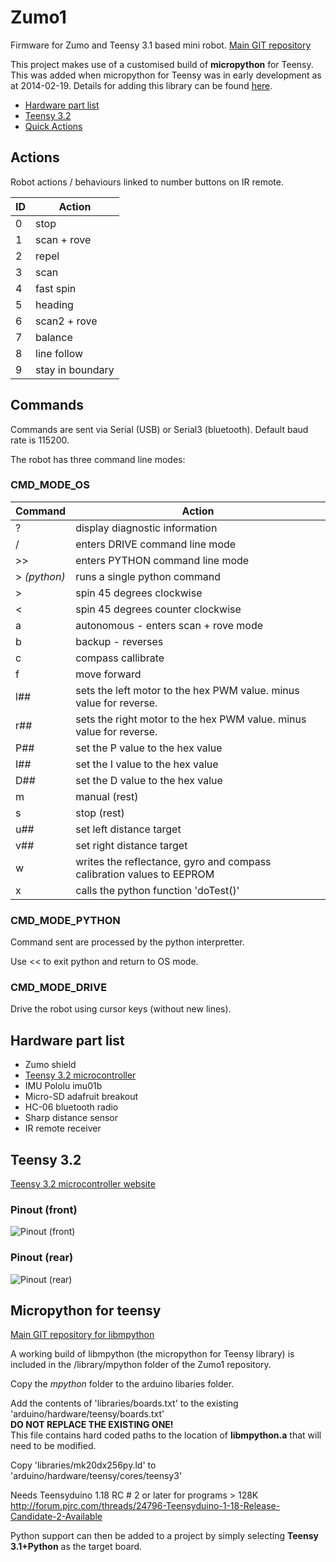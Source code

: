 # Zumo1

Firmware for Zumo and Teensy 3.1 based mini robot.
[Main GIT repository](https://github.com/10bulls/zumo1)

This project makes use of a customised build of **micropython** for Teensy.
This was added when micropython for Teensy was in early development as at 2014-02-19.
Details for adding this library can be found [here](#micropython-for-teensy).

- [Hardware part list](#hardware-part-list)
- [Teensy 3.2](#teensy-3.2)
- [Quick Actions](#actions)

## Actions

Robot actions / behaviours linked to number buttons on IR remote.

| ID | Action |
| ---- |------ |
| 0  | stop |
| 1  | scan + rove |
| 2  | repel |
| 3  | scan |
| 4  | fast spin |
| 5  | heading |
| 6  | scan2 + rove |
| 7  | balance |
| 8  | line follow |
| 9  | stay in boundary |

## Commands

Commands are sent via Serial (USB) or Serial3 (bluetooth).
Default baud rate is 115200.

The robot has three command line modes:

### CMD_MODE_OS

| Command | Action |
| ---- |------ |
| ?  | display diagnostic information |
| /  | enters DRIVE command line mode |
| >> | enters PYTHON command line mode |
| > _(python)_ | runs a single python command |
| > | spin 45 degrees clockwise |
| < | spin 45 degrees counter clockwise |
| a  | autonomous - enters scan + rove mode |
| b  | backup - reverses |
| c  | compass callibrate |
| f  | move forward |
| l##  | sets the left motor to the hex PWM value. minus value for reverse. |
| r##  | sets the right motor to the hex PWM value. minus value for reverse. |
| P##  | set the P value to the hex value |
| I##  | set the I value to the hex value |
| D##  | set the D value to the hex value |
| m  | manual (rest) |
| s  | stop (rest) |
| u##  | set left distance target |
| v##  | set right distance target |
| w  | writes the reflectance, gyro and compass calibration values to EEPROM |
| x  | calls the python function 'doTest()' |

### CMD_MODE_PYTHON

Command sent are processed by the python interpretter.

Use << to exit python and return to OS mode.

### CMD_MODE_DRIVE

Drive the robot using cursor keys (without new lines).

## Hardware part list

- Zumo shield
- [Teensy 3.2 microcontroller](#teensy-3.2)
- IMU Pololu imu01b 
- Micro-SD adafruit breakout 
- HC-06 bluetooth radio
- Sharp distance sensor
- IR remote receiver

## Teensy 3.2

[Teensy 3.2 microcontroller website](https://www.pjrc.com/store/teensy32.html)

### Pinout (front)
![Pinout (front)](https://www.pjrc.com/teensy/teensy32_front_pinout.png)

### Pinout (rear)
![Pinout (rear)](https://www.pjrc.com/teensy/teensy32_back_pinout.png)

## Micropython for teensy

[Main GIT repository for libmpython](https://github.com/10bulls/libmpython)

A working build of libmpython (the micropython for Teensy library) is included in the 
/library/mpython folder of the Zumo1 repository.

Copy the _mpython_ folder to the arduino libaries folder.

Add the contents of 'libraries/boards.txt' to the existing 'arduino/hardware/teensy/boards.txt'  
**DO NOT REPLACE THE EXISTING ONE!**  
This file contains hard coded paths to the location of **libmpython.a** that will need to be modified.

Copy 'libraries/mk20dx256py.ld' to 'arduino/hardware/teensy/cores/teensy3'

Needs Teensyduino 1.18 RC # 2 or later for programs > 128K
http://forum.pjrc.com/threads/24796-Teensyduino-1-18-Release-Candidate-2-Available

Python support can then be added to a project by simply selecting **Teensy 3.1+Python** as the target board.
